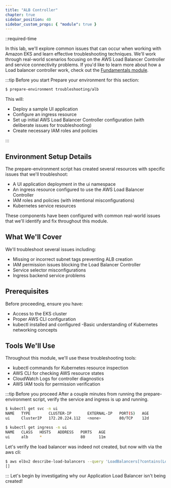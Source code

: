 ```yaml
---
title: "ALB Controller"
chapter: true
sidebar_position: 40
sidebar_custom_props: { "module": true }
---
```


::required-time

In this lab, we'll explore common issues that can occur when working with Amazon EKS and learn effective troubleshooting techniques. We'll work through real-world scenarios focusing on the AWS Load Balancer Controller and service connectivity problems. If you'd like to learn more about how a Load balancer controller work, check out the [Fundamentals module](/docs/fundamentals/).

:::tip Before you start
Prepare your environment for this section:

```bash timeout=600 wait=10
$ prepare-environment troubleshooting/alb
```

This will:

- Deploy a sample UI application
- Configure an ingress resource
- Set up initial AWS Load Balancer Controller configuration (with deliberate issues for troubleshooting)
- Create necessary IAM roles and policies

:::

## Environment Setup Details

The prepare-environment script has created several resources with specific issues that we'll troubleshoot:

- A UI application deployment in the ui namespace
- An ingress resource configured to use the AWS Load Balancer Controller
- IAM roles and policies (with intentional misconfigurations)
- Kubernetes service resources

These components have been configured with common real-world issues that we'll identify and fix throughout this module.

## What We'll Cover

We'll troubleshoot several issues including:

- Missing or incorrect subnet tags preventing ALB creation
- IAM permission issues blocking the Load Balancer Controller
- Service selector misconfigurations
- Ingress backend service problems

## Prerequisites

Before proceeding, ensure you have:

- Access to the EKS cluster
- Proper AWS CLI configuration
- kubectl installed and configured
  -Basic understanding of Kubernetes networking concepts

## Tools We'll Use

Throughout this module, we'll use these troubleshooting tools:

- kubectl commands for Kubernetes resource inspection
- AWS CLI for checking AWS resource states
- CloudWatch Logs for controller diagnostics
- AWS IAM tools for permission verification

:::tip Before you proceed
After a couple minutes from running the prepare-environment script, verify the service and ingress is up and running.

```bash
$ kubectl get svc -n ui
NAME   TYPE        CLUSTER-IP       EXTERNAL-IP   PORT(S)   AGE
ui     ClusterIP   172.20.224.112   <none>        80/TCP    12d
```

```bash
$ kubectl get ingress -n ui
NAME   CLASS   HOSTS   ADDRESS   PORTS   AGE
ui     alb     *                 80      11m

```

Let's verify the load balancer was indeed not created, but now with via the aws cli:

```bash
$ aws elbv2 describe-load-balancers --query 'LoadBalancers[?contains(LoadBalancerName, `k8s-ui-ui`) == `true`]'
[]
```

:::
Let's begin by investigating why our Application Load Balancer isn't being created!

